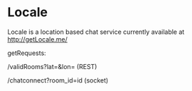 # Locale

Locale is a location based chat service currently available at http://getLocale.me/

getRequests:

/validRooms?lat=<lat>&lon=<lon> (REST)

/chatconnect?room_id=id (socket)
